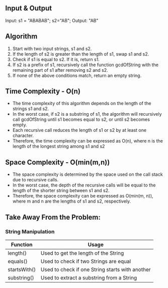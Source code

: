 ## Input & Output
Input: s1 = "ABABAB"; s2="AB";
Output: "AB"

## Algorithm

1. Start with two input strings, s1 and s2.
2. If the length of s2 is greater than the length of s1, swap s1 and s2.
3. Check if s1 is equal to s2. If it is, return s1.
4. If s2 is a prefix of s1, recursively call the function gcdOfString with the remaining part of s1 after removing s2 and s2.
5. If none of the above conditions match, return an empty string.

## Time Complexity - O(n)

- The time complexity of this algorithm depends on the length of the strings s1 and s2.
- In the worst case, if s2 is a substring of s1, the algorithm will recursively call gcdOfString until s1 becomes equal to s2, or until s2 becomes empty.
- Each recursive call reduces the length of s1 or s2 by at least one character.
- Therefore, the time complexity can be expressed as O(n), where n is the length of the longest string among s1 and s2

## Space Complexity - O(min(m,n))

- The space complexity is determined by the space used on the call stack due to recursive calls.
- In the worst case, the depth of the recursive calls will be equal to the length of the shorter string between s1 and s2.
- Therefore, the space complexity can be expressed as O(min(m, n)), where m and n are the lengths of s1 and s2, respectively.

## Take Away From the Problem:

### String Manipulation

| Function  | Usage | 
| -------- | -------- |
| length()   | Used to get the length of the String   |
| equals()   | Used to check if two Strings are equal   |
| startsWith()   | Used to check if one String starts with another   |
| substring()   | Used to extract a substring from a String   |

